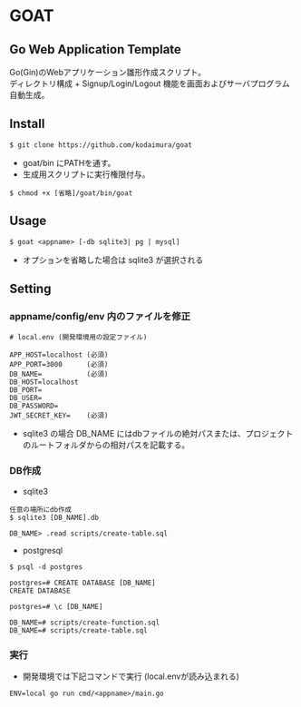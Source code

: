 # GOAT
## Go Web Application Template
Go(Gin)のWebアプリケーション雛形作成スクリプト。\
ディレクトリ構成 + Signup/Login/Logout 機能を画面およびサーバプログラム自動生成。

## Install
```
$ git clone https://github.com/kodaimura/goat
```

* goat/bin にPATHを通す。
* 生成用スクリプトに実行権限付与。

```
$ chmod +x [省略]/goat/bin/goat
```

## Usage

```
$ goat <appname> [-db sqlite3| pg | mysql]
```

* オプションを省略した場合は sqlite3 が選択される

## Setting
### appname/config/env 内のファイルを修正

```
# local.env (開発環境用の設定ファイル)

APP_HOST=localhost (必須)
APP_PORT=3000      (必須)
DB_NAME=           (必須)
DB_HOST=localhost
DB_PORT=
DB_USER=
DB_PASSWORD=
JWT_SECRET_KEY=    (必須)
```

* sqlite3 の場合 DB_NAME にはdbファイルの絶対パスまたは、プロジェクトのルートフォルダからの相対パスを記載する。

### DB作成
* sqlite3

```
任意の場所にdb作成
$ sqlite3 [DB_NAME].db

DB_NAME> .read scripts/create-table.sql
```

* postgresql
```
$ psql -d postgres

postgres=# CREATE DATABASE [DB_NAME]
CREATE DATABASE

postgres=# \c [DB_NAME]

DB_NAME=# scripts/create-function.sql
DB_NAME=# scripts/create-table.sql
```

### 実行
* 開発環境では下記コマンドで実行 (local.envが読み込まれる)

```
ENV=local go run cmd/<appname>/main.go
```
